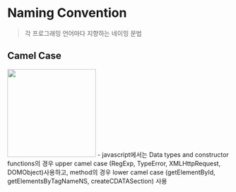 # Naming Convention
> 각 프로그래밍 언어마다 지향하는 네이밍 문법
    
## Camel Case
<img width="200" src="https://mblogthumb-phinf.pstatic.net/20150831_100/ege1001_1440958523266YnPGz_PNG/368px-CamelCase.svg.png?type=w2">
-  javascript에서는 Data types and constructor functions의 경우 upper camel case (RegExp, TypeError, XMLHttpRequest, DOMObject)사용하고, method의 경우 lower camel case (getElementById, getElementsByTagNameNS, createCDATASection) 사용
